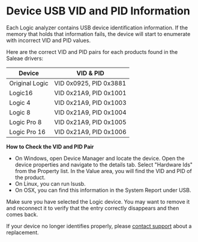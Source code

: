 # Device USB VID and PID Information

Each Logic analyzer contains USB device identification information. If the memory that holds that information fails, the device will start to enumerate with incorrect VID and PID values.

Here are the correct VID and PID pairs for each products found in the Saleae drivers:

| Device         | VID & PID              |
| -------------- | ---------------------- |
| Original Logic | VID 0x0925, PID 0x3881 |
| Logic16        | VID 0x21A9, PID 0x1001 |
| Logic 4        | VID 0x21A9, PID 0x1003 |
| Logic 8        | VID 0x21A9, PID 0x1004 |
| Logic Pro 8    | VID 0x21A9, PID 0x1005 |
| Logic Pro 16   | VID 0x21A9, PID 0x1006 |

**How to Check the VID and PID Pair**

* On Windows, open Device Manager and locate the device. Open the device properties and navigate to the details tab. Select "Hardware Ids" from the Property list. In the Value area, you will find the VID and PID of the product.
* On Linux, you can run lsusb.
* On OSX, you can find this information in the System Report under USB.

Make sure you have selected the Logic device. You may want to remove it and reconnect it to verify that the entry correctly disappears and then comes back.

If your device no longer identifies properly, please [contact support](https://contact.saleae.com/hc/en-us/requests/new) about a replacement.
